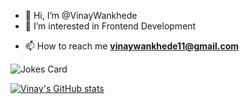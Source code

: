 - 👋 Hi, I’m @VinayWankhede
- 👀 I’m interested in Frontend Development 
<!-- - 🌱 I’m currently learning  -->
- 📫 How to reach me **vinaywankhede11@gmail.com**

<!-- HTML -->
<img src="https://readme-jokes.vercel.app/api" alt="Jokes Card" />

<!---
VinayWankhede11/VinayWankhede11 is a ✨ special ✨ repository because its `README.md` (this file) appears on your GitHub profile.
You can click the Preview link to take a look at your changes.
--->
[![Vinay's GitHub stats](https://github-readme-stats.vercel.app/api?username=VinayWankhede11)](https://github.com/anuraghazra/github-readme-stats)

<!-- [![Top Langs](https://github-readme-stats.vercel.app/api/top-langs/?username=VinayWankhede11)](https://github.com/anuraghazra/github-readme-stats) -->
<!-- Markdown -->

